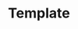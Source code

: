 ---
layout: posts_by_category
categories: template
title: Template
permalink: /category/template
---